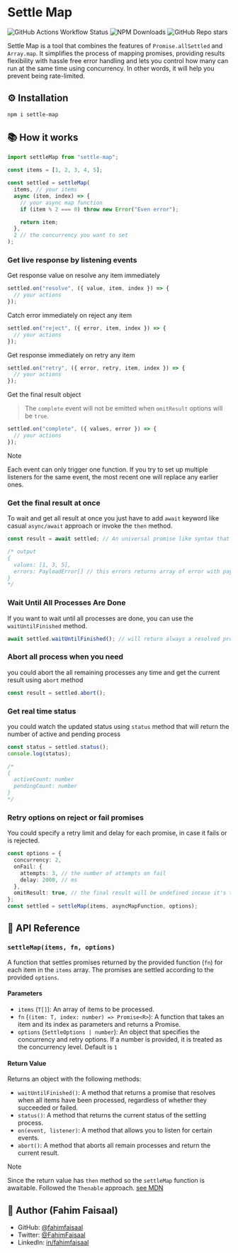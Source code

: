 # Settle Map

![GitHub Actions Workflow Status](https://img.shields.io/github/actions/workflow/status/fahimfaisaal/settle-map/.github%2Fworkflows%2Fmain.yml?branch=main&style=flat&logo=github-actions&label=CI) ![NPM Downloads](https://img.shields.io/npm/dm/settle-map?style=flat&logo=npm&logoColor=red&link=https%3A%2F%2Fwww.npmjs.com%2Fpackage%2Fsettle-map) ![GitHub Repo stars](https://img.shields.io/github/stars/fahimfaisaal/settle-map?style=flat&logo=github&link=https%3A%2F%2Fgithub.com%2Ffahimfaisaal%2Fsettle-map)

Settle Map is a tool that combines the features of `Promise.allSettled` and `Array.map`. It simplifies the process of mapping promises, providing results flexibility with hassle free error handling and lets you control how many can run at the same time using concurrency. In other words, it will help you prevent being rate-limited.

## ⚙️ Installation

```bash
npm i settle-map
```

## 📚 How it works

```ts
import settleMap from "settle-map";

const items = [1, 2, 3, 4, 5];

const settled = settleMap(
  items, // your items
  async (item, index) => {
    // your async map function
    if (item % 2 === 0) throw new Error("Even error");

    return item;
  },
  2 // the concurrency you want to set
);
```

### Get live response by listening events

Get response value on resolve any item immediately

```ts
settled.on("resolve", ({ value, item, index }) => {
  // your actions
});
```

Catch error immediately on reject any item

```ts
settled.on("reject", ({ error, item, index }) => {
  // your actions
});
```

Get response immediately on retry any item

```ts
settled.on("retry", ({ error, retry, item, index }) => {
  // your actions
});
```

Get the final result object

> The `complete` event will not be emitted when `omitResult` options will be `true`.

```ts
settled.on("complete", ({ values, error }) => {
  // your actions
});
```

> [!NOTE]
> Each event can only trigger one function. If you try to set up multiple listeners for the same event, the most recent one will replace any earlier ones.

### Get the final result at once

To wait and get all result at once you just have to add `await` keyword like casual `async/await` approach or invoke the `then` method.

```ts
const result = await settled; // An universal promise like syntax that returns only resolved response

/* output
{
  values: [1, 3, 5],
  errors: PayloadError[] // this errors returns array of error with payload { item, index } so you could know where the error happened
}
*/
```

### Wait Until All Processes Are Done

If you want to wait until all processes are done, you can use the `waitUntilFinished` method.

```ts
await settled.waitUntilFinished(); // will return always a resolved promise
```

### Abort all process when you need

you could abort the all remaining processes any time and get the current result using `abort` method

```ts
const result = settled.abort();
```

### Get real time status

you could watch the updated status using `status` method that will return the number of active and pending process

```ts
const status = settled.status();
console.log(status);

/* 
{
  activeCount: number
  pendingCount: number
}
*/
```

### Retry options on reject or fail promises

You could specify a retry limit and delay for each promise, in case it fails or is rejected.

```ts
const options = {
  concurrency: 2,
  onFail: {
    attempts: 3, // the number of attempts on fail
    delay: 2000, // ms
  },
  omitResult: true, // the final result will be undefined incase it's true.
};
const settled = settleMap(items, asyncMapFunction, options);
```

## 📖 API Reference

### `settleMap(items, fn, options)`

A function that settles promises returned by the provided function (`fn`) for each item in the `items` array. The promises are settled according to the provided `options`.

#### Parameters

- `items` (`T[]`): An array of items to be processed.
- `fn` (`(item: T, index: number) => Promise<R>`): A function that takes an item and its index as parameters and returns a Promise.
- `options` (`SettleOptions | number`): An object that specifies the concurrency and retry options. If a number is provided, it is treated as the concurrency level. Default is `1`

#### Return Value

Returns an object with the following methods:

- `waitUntilFinished()`: A method that returns a promise that resolves when all items have been processed, regardless of whether they succeeded or failed.
- `status()`: A method that returns the current status of the settling process.
- `on(event, listener)`: A method that allows you to listen for certain events.
- `abort()`: A method that aborts all remain processes and return the current result.

> [!NOTE]
> Since the return value has `then` method so the `settleMap` function is awaitable. Followed the `Thenable` approach. [see MDN](https://developer.mozilla.org/en-US/docs/Web/JavaScript/Reference/Global_Objects/Promise#thenables)

## 👤 Author (Fahim Faisaal)

- GitHub: [@fahimfaisaal](https://github.com/fahimfaisaal)
- Twitter: [@FahimFaisaal](https://twitter.com/FahimFaisaal)
- LinkedIn: [in/fahimfaisaal](https://www.linkedin.com/in/fahimfaisaal/)
